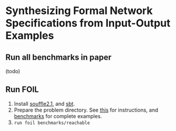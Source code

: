 # Synthesizing Formal Network Specifications from Input-Output Examples

## Run all benchmarks in paper
(todo)

## Run FOIL

1. Install [souffle2.1](https://github.com/souffle-lang/souffle/releases/), 
and [sbt](https://www.scala-sbt.org/release/docs/Setup.html).
2. Prepare the problem directory. 
See [this](benchmarks/README.md) for instructions, and
[benchmarks](benchmarks) for complete examples.
3. ```run foil benchmarks/reachable ```

